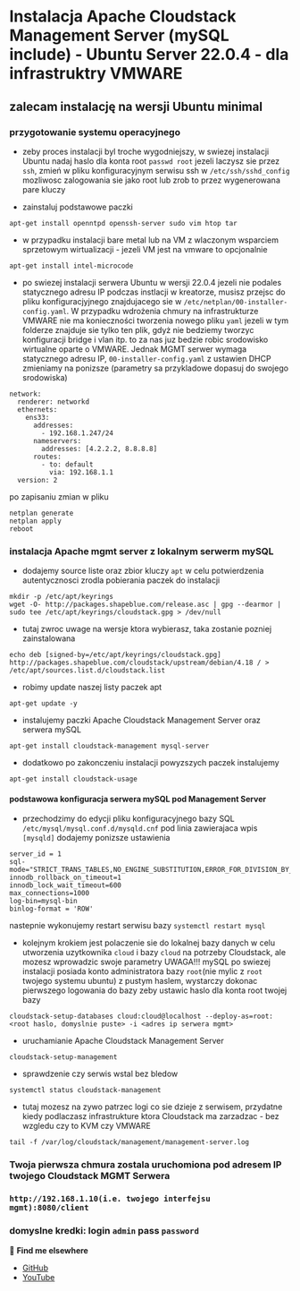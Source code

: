 # Instalacja Apache Cloudstack Management Server (mySQL include) - Ubuntu Server 22.0.4 - dla infrastruktry VMWARE
## zalecam instalację na wersji Ubuntu minimal


### przygotowanie systemu operacyjnego
- zeby proces instalacji byl troche wygodniejszy, w swiezej instalacji Ubuntu nadaj haslo dla konta root `passwd root` jezeli laczysz sie przez `ssh`, zmień w pliku konfiguracyjnym serwisu ssh w `/etc/ssh/sshd_config` mozliwosc zalogowania sie jako root lub zrob to przez wygenerowana pare kluczy

- zainstaluj podstawowe paczki
```
apt-get install openntpd openssh-server sudo vim htop tar
```

- w przypadku instalacji bare metal lub na VM z wlaczonym wsparciem sprzetowym wirtualizacji - jezeli VM jest na vmware to opcjonalnie
```
apt-get install intel-microcode
```

- po swiezej instalacji serwera Ubuntu w wersji 22.0.4 jezeli nie podales statycznego adresu IP podczas instlacji w kreatorze, musisz przejsc do pliku konfiguracjyjnego znajdujacego sie w `/etc/netplan/00-installer-config.yaml`. W przypadku wdrożenia chmury na infrastrukturze VMWARE nie ma konieczności tworzenia nowego pliku `yaml` jezeli w tym folderze znajduje sie tylko ten plik, gdyż nie bedziemy tworzyc konfiguracji bridge i vlan itp. to za nas juz bedzie robic srodowisko wirtualne oparte o VMWARE. Jednak MGMT serwer wymaga statycznego adresu IP, `00-installer-config.yaml` z ustawien DHCP zmieniamy na ponizsze (parametry sa przykladowe dopasuj do swojego srodowiska)
```
network:
  renderer: networkd
  ethernets:
    ens33:
      addresses:
        - 192.168.1.247/24
      nameservers:
        addresses: [4.2.2.2, 8.8.8.8]
      routes:
        - to: default
          via: 192.168.1.1
  version: 2
```
po zapisaniu zmian w pliku
```
netplan generate
netplan apply
reboot
```

### instalacja Apache mgmt server z lokalnym serwerm mySQL

- dodajemy source liste oraz zbior kluczy `apt` w celu potwierdzenia autentycznosci zrodla pobierania paczek do instalacji
```
mkdir -p /etc/apt/keyrings
wget -O- http://packages.shapeblue.com/release.asc | gpg --dearmor | sudo tee /etc/apt/keyrings/cloudstack.gpg > /dev/null
```
- tutaj zwroc uwage na wersje ktora wybierasz, taka zostanie pozniej zainstalowana
```
echo deb [signed-by=/etc/apt/keyrings/cloudstack.gpg] http://packages.shapeblue.com/cloudstack/upstream/debian/4.18 / > /etc/apt/sources.list.d/cloudstack.list
```
- robimy update naszej listy paczek apt
```
apt-get update -y
```
- instalujemy paczki Apache Cloudstack Management Server oraz serwera mySQL
```
apt-get install cloudstack-management mysql-server
```
- dodatkowo po zakonczeniu instalacji powyzszych paczek instalujemy
```
apt-get install cloudstack-usage
```

#### podstawowa konfiguracja serwera mySQL pod Management Server

- przechodzimy do edycji pliku konfiguracyjnego bazy SQL `/etc/mysql/mysql.conf.d/mysqld.cnf` pod linia zawierajaca wpis `[mysqld]` dodajemy ponizsze ustawienia
```
server_id = 1
sql-mode="STRICT_TRANS_TABLES,NO_ENGINE_SUBSTITUTION,ERROR_FOR_DIVISION_BY_ZERO,NO_ZERO_DATE,NO_ZERO_IN_DATE,NO_ENGINE_SUBSTITUTION"
innodb_rollback_on_timeout=1
innodb_lock_wait_timeout=600
max_connections=1000
log-bin=mysql-bin
binlog-format = 'ROW'
```
nastepnie wykonujemy restart serwisu bazy `systemctl restart mysql`

- kolejnym krokiem jest polaczenie sie do lokalnej bazy danych w celu utworzenia uzytkownika `cloud` i bazy `cloud` na potrzeby Cloudstack, ale mozesz wprowadzic swoje parametry
UWAGA!!! mySQL po swiezej instalacji posiada konto administratora bazy `root`(nie mylic z `root` twojego systemu ubuntu) z pustym haslem, wystarczy dokonac pierwszego logowania do bazy zeby ustawic haslo dla konta root twojej bazy
```
cloudstack-setup-databases cloud:cloud@localhost --deploy-as=root:<root haslo, domyslnie puste> -i <adres ip serwera mgmt>
```
- uruchamianie Apache Cloudstack Management Server
```
cloudstack-setup-management
```
- sprawdzenie czy serwis wstal bez bledow
```
systemctl status cloudstack-management
```
- tutaj mozesz na zywo patrzec logi co sie dzieje z serwisem, przydatne kiedy podlaczasz infrastrukture ktora Cloudstack ma zarzadzac - bez wzgledu czy to KVM czy VMWARE
```
tail -f /var/log/cloudstack/management/management-server.log
```
### Twoja pierwsza chmura zostala uruchomiona pod adresem IP twojego Cloudstack MGMT Serwera
### `http://192.168.1.10(i.e. twojego interfejsu mgmt):8080/client`
### domyslne kredki: login `admin` pass `password`



🔗 **Find me elsewhere**
- [GitHub](https://github.com/virtualizeme)
- [YouTube](https://www.youtube.com/@virtualizeMe)

